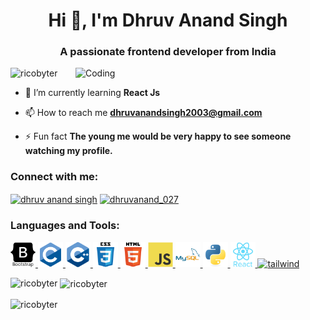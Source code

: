 <h1 align="center">Hi 👋, I'm Dhruv Anand Singh</h1>
<h3 align="center">A passionate frontend developer from India</h3>
<img align="right" alt="Coding" width="400" src="https://media3.giphy.com/media/v1.Y2lkPTc5MGI3NjExemllb3puYXY1aGg1OTEydHBxajAzODBzbHJkcnh3YWhhbTNqdTh4NSZlcD12MV9naWZzX3NlYXJjaCZjdD1n/qgQUggAC3Pfv687qPC/200w.gif">

<p align="left"> <img src="https://komarev.com/ghpvc/?username=ricobyter&label=Profile%20views&color=0e75b6&style=flat" alt="ricobyter" /> </p>

- 🌱 I’m currently learning **React Js**

- 📫 How to reach me **dhruvanandsingh2003@gmail.com**

- ⚡ Fun fact **The young me would be very happy to see someone watching my profile.**

<h3 align="left">Connect with me:</h3>
<p align="left">
<a href="https://linkedin.com/in/dhruv anand singh" target="blank"><img align="center" src="https://raw.githubusercontent.com/rahuldkjain/github-profile-readme-generator/master/src/images/icons/Social/linked-in-alt.svg" alt="dhruv anand singh" height="30" width="40" /></a>
<a href="https://instagram.com/dhruvanand_027" target="blank"><img align="center" src="https://raw.githubusercontent.com/rahuldkjain/github-profile-readme-generator/master/src/images/icons/Social/instagram.svg" alt="dhruvanand_027" height="30" width="40" /></a>
</p>

<h3 align="left">Languages and Tools:</h3>
<p align="left"> <a href="https://getbootstrap.com" target="_blank" rel="noreferrer"> <img src="https://raw.githubusercontent.com/devicons/devicon/master/icons/bootstrap/bootstrap-plain-wordmark.svg" alt="bootstrap" width="40" height="40"/> </a> <a href="https://www.cprogramming.com/" target="_blank" rel="noreferrer"> <img src="https://raw.githubusercontent.com/devicons/devicon/master/icons/c/c-original.svg" alt="c" width="40" height="40"/> </a> <a href="https://www.w3schools.com/cpp/" target="_blank" rel="noreferrer"> <img src="https://raw.githubusercontent.com/devicons/devicon/master/icons/cplusplus/cplusplus-original.svg" alt="cplusplus" width="40" height="40"/> </a> <a href="https://www.w3schools.com/css/" target="_blank" rel="noreferrer"> <img src="https://raw.githubusercontent.com/devicons/devicon/master/icons/css3/css3-original-wordmark.svg" alt="css3" width="40" height="40"/> </a> <a href="https://www.w3.org/html/" target="_blank" rel="noreferrer"> <img src="https://raw.githubusercontent.com/devicons/devicon/master/icons/html5/html5-original-wordmark.svg" alt="html5" width="40" height="40"/> </a> <a href="https://developer.mozilla.org/en-US/docs/Web/JavaScript" target="_blank" rel="noreferrer"> <img src="https://raw.githubusercontent.com/devicons/devicon/master/icons/javascript/javascript-original.svg" alt="javascript" width="40" height="40"/> </a> <a href="https://www.mysql.com/" target="_blank" rel="noreferrer"> <img src="https://raw.githubusercontent.com/devicons/devicon/master/icons/mysql/mysql-original-wordmark.svg" alt="mysql" width="40" height="40"/> </a> <a href="https://www.python.org" target="_blank" rel="noreferrer"> <img src="https://raw.githubusercontent.com/devicons/devicon/master/icons/python/python-original.svg" alt="python" width="40" height="40"/> </a> <a href="https://reactjs.org/" target="_blank" rel="noreferrer"> <img src="https://raw.githubusercontent.com/devicons/devicon/master/icons/react/react-original-wordmark.svg" alt="react" width="40" height="40"/> </a> <a href="https://tailwindcss.com/" target="_blank" rel="noreferrer"> <img src="https://www.vectorlogo.zone/logos/tailwindcss/tailwindcss-icon.svg" alt="tailwind" width="40" height="40"/> </a> </p>

<p><img align="left" src="https://github-readme-stats.vercel.app/api/top-langs?username=ricobyter&show_icons=true&locale=en&layout=compact" alt="ricobyter" /></p>

<p>&nbsp;<img align="center" src="https://github-readme-stats.vercel.app/api?username=ricobyter&show_icons=true&locale=en" alt="ricobyter" /></p>

<p><img align="center" src="https://github-readme-streak-stats.herokuapp.com/?user=ricobyter&" alt="ricobyter" /></p>
